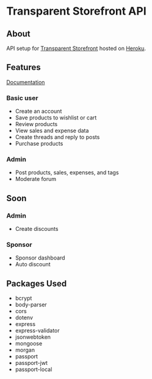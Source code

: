 # Transparent Storefront API
## About
API setup for [Transparent Storefront](https://github.com/c0decel/transparent-storefront) hosted on [Heroku](https://transparent-storefront-api-7a631c0a8a92.herokuapp.com).
## Features
[Documentation](https://transparent-storefront-api-7a631c0a8a92.herokuapp.com/documentation)

### Basic user
- Create an account
- Save products to wishlist or cart
- Review products
- View sales and expense data
- Create threads and reply to posts
- Purchase products

### Admin
- Post products, sales, expenses, and tags
- Moderate forum

## Soon

### Admin
- Create discounts

### Sponsor
- Sponsor dashboard
- Auto discount
  
## Packages Used
- bcrypt
- body-parser
- cors
- dotenv
- express
- express-validator
- jsonwebtoken
- mongoose
- morgan
- passport
- passport-jwt
- passport-local
